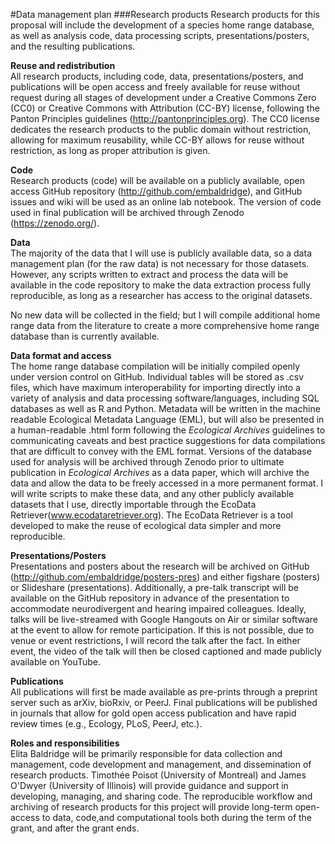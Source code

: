 <!--Data Management Plan: All applications must include a supplementary document of no more than two pages labeled "Data Management Plan". Describe plans for data management and sharing of the products of research, or assert the absence of the need for such plans. Upload this to Supplementary Documents–Data Management Plan.-->
#Data management plan
###Research products
Research products for this proposal will include the development of a species home range database, as well as analysis code, data processing scripts, presentations/posters, and the resulting publications.

**Reuse and redistribution**  
All research products, including code, data, presentations/posters, and publications will be open access and freely available for reuse without request during all stages of development under a Creative Commons Zero (CC0) or Creative Commons with Attribution (CC-BY) license, following the Panton Principles guidelines (http://pantonprinciples.org).  The CC0 license dedicates the research products to the public domain without restriction, allowing for maximum reusability, while CC-BY allows for reuse without restriction, as long as proper attribution is given.


**Code**  
Research products (code) will be available on a publicly available, open access GitHub repository (http://github.com/embaldridge), and GitHub issues and wiki will be used as an online lab notebook.  The version of code used in final publication will be archived through Zenodo (https://zenodo.org/).  

**Data**    
The majority of the data that I will use is publicly available data, so a data management plan (for the raw data) is not necessary for those datasets.  However, any scripts written to extract and process the data will be available in the code repository to make the data extraction process fully reproducible, as long as a researcher has access to the original datasets.

No new data will be collected in the field; but I will compile additional home range data from the literature to create a more comprehensive home range database than is currently available.  

**Data format and access**  
The home range database compilation will be initially compiled openly under version control on GitHub.  Individual tables will be stored as .csv files, which have maximum interoperability for importing directly into a variety of analysis and data processing software/languages, including SQL databases as well as R and Python. Metadata will be written in the machine readable Ecological Metadata Language (EML), but will also be presented in a human-readable .html form following the *Ecological Archives* guidelines to communicating caveats and best practice suggestions for data compilations that are difficult to convey with the EML format. Versions of the database used for analysis will be archived through Zenodo prior to ultimate publication in *Ecological Archives* as a data paper, which will archive the data and allow the data to be freely accessed in a more permanent format.  I will write scripts to make these data, and any other publicly available datasets that I use, directly importable through the EcoData Retriever(www.ecodataretriever.org).  The EcoData Retriever is a tool developed to make the reuse of ecological data simpler and more reproducible.

**Presentations/Posters**  
Presentations and posters about the research will be archived on GitHub (http://github.com/embaldridge/posters-pres) and either figshare (posters) or Slideshare (presentations).  Additionally, a pre-talk transcript will be available on the GitHub repository in advance of the presentation to accommodate neurodivergent  and hearing impaired colleagues.  Ideally, talks will be live-streamed with Google Hangouts on Air or similar software at the event to allow for remote participation.  If this is not possible, due to venue or event restrictions, I will record the talk after the fact.  In either event, the video of the talk will then be closed captioned and made publicly available on YouTube.

**Publications**  
All publications will first be made available as pre-prints through a preprint server such as arXiv, bioRxiv, or PeerJ.  Final publications will be published in journals that allow for gold open access publication and have rapid review times (e.g., Ecology, PLoS, PeerJ, etc.).

**Roles and responsibilities**  
Elita Baldridge will be primarily responsible for data collection and management, code development and management, and dissemination of research products.  Timothée Poisot (University of Montreal) and James O'Dwyer (University of Illinois) will provide guidance and support in developing, managing, and sharing code.  The reproducible workflow and archiving of research products for this project will provide long-term open-access to data, code,and computational tools both during the term of the grant, and after the grant ends.
